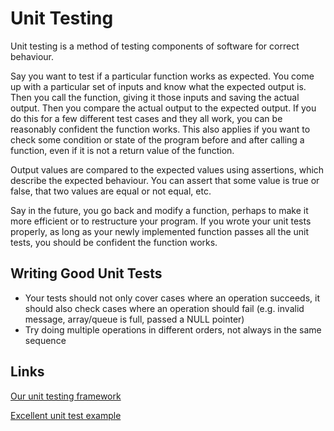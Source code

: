 # Unit Testing

Unit testing is a method of testing components of software for correct behaviour.

Say you want to test if a particular function works as expected. You come up with a particular set of inputs and know what the expected output is. Then you call the function, giving it those inputs and saving the actual output. Then you compare the actual output to the expected output. If you do this for a few different test cases and they all work, you can be reasonably confident the function works. This also applies if you want to check some condition or state of the program before and after calling a function, even if it is not a return value of the function.

Output values are compared to the expected values using assertions, which describe the expected behaviour. You can assert that some value is true or false, that two values are equal or not equal, etc.

Say in the future, you go back and modify a function, perhaps to make it more efficient or to restructure your program. If you wrote your unit tests properly, as long as your newly implemented function passes all the unit tests, you should be confident the function works.


## Writing Good Unit Tests

- Your tests should not only cover cases where an operation succeeds, it should also check cases where an operation should fail (e.g. invalid message, array/queue is full, passed a NULL pointer)
- Try doing multiple operations in different orders, not always in the same sequence


## Links

[Our unit testing framework](https://utat-ss.readthedocs.io/en/master/software-tools/test-harness.html)

[Excellent unit test example](https://github.com/HeronMkII/lib-common/blob/master/harness_tests/queue/main1.c)
